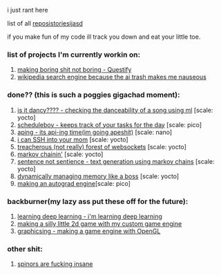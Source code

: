 i just rant here  

list of all [reposistoriesijasd](https://github.com/wheatgreaser) 

if you make fun of my code ill track you down and eat your little toe. 


### list of projects I'm currently workin on:
1. [making boring shit not boring - Questify](questify.md)
2. [wikipedia search engine because the ai trash makes me nauseous](searchy.md)

### done?? (this is such a poggies gigachad moment):
1. [is it dancy???? - checking the danceability of a song using ml](dancychecky.md) [scale: yocto]
2. [scheduleboy - keeps track of your tasks for the day](scheduleboy.md) [scale: pico]
3. [aping - its api-ing time(im going apeshit)](apiing.md) [scale: nano] 
4. [i can SSH into your mom](ssh.md) [scale: yocto]
5. [treacherous (not really) forest of websockets](websockets.md) [scale: yocto]
6. [markov chainin'](markoving.md) [scale: yocto]
7. [sentence not sentience - text generation using markov chains](sentencing.md) [scale: yocto]
8. [dynamically managing memory like a boss](memorymanagement.md) [scale: yocto]
9. [making an autograd engine](neuralnetfromscratch.md)[scale: pico]

### backburner(my lazy ass put these off for the future): 
1. [learning deep learning - i'm learning deep learning](learningdeeplearningthechronicle.md)
2. [making a silly little 2d game with my custom game engine](silly2dgame.md)
3. [graphicsing - making a game engine with OpenGL](opengling.md) 

### other shit:
1. [spinors are fucking insane](spinors.md)


